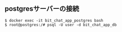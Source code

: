 ## postgresサーバーの接続

```
$ docker exec -it bit_chat_app_postgres bash
$ root@postgres:/# psql -U user -d bit_chat_app_db
```